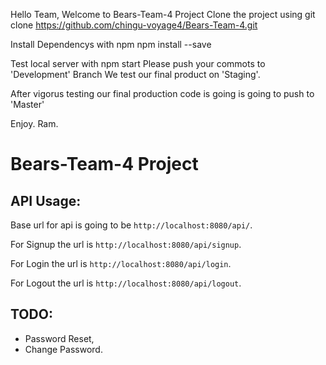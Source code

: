
Hello Team, Welcome to Bears-Team-4 Project
Clone the project using
  git clone https://github.com/chingu-voyage4/Bears-Team-4.git
  
Install Dependencys with npm
  npm install --save

Test local server with 
  npm start
Please push your commots to 'Development' Branch
We test our final product on 'Staging'.

After vigorus testing our final production code is going is going to push to 'Master'

Enjoy.
Ram.

# Bears-Team-4 Project

## API Usage:
Base url for api is going to be `http://localhost:8080/api/`.

For Signup the url is `http://localhost:8080/api/signup`.

For Login the url is  `http://localhost:8080/api/login`.

For Logout the url is  `http://localhost:8080/api/logout`.

## TODO:
- Password Reset,
- Change Password.


